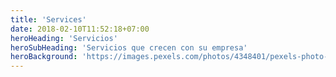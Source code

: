 ```yaml
---
title: 'Services'
date: 2018-02-10T11:52:18+07:00
heroHeading: 'Servicios'
heroSubHeading: 'Servicios que crecen con su empresa'
heroBackground: 'https://images.pexels.com/photos/4348401/pexels-photo-4348401.jpeg?auto=compress&cs=tinysrgb&w=1260&h=750&dpr=1'
---
```

